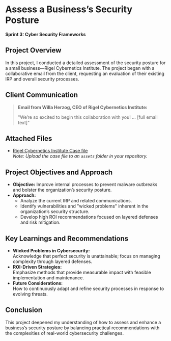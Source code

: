 # Assess a Business’s Security Posture

**Sprint 3: Cyber Security Frameworks**

## Project Overview

In this project, I conducted a detailed assessment of the security posture for a small business—Rigel Cybernetics Institute. The project began with a collaborative email from the client, requesting an evaluation of their existing IRP and overall security processes.

## Client Communication

> **Email from Willa Herzog, CEO of Rigel Cybernetics Institute:**
>
> "We’re so excited to begin this collaboration with you! ... [full email text]"

## Attached Files

- [Rigel Cybernetics Institute Case file](assets/rigel-case.pdf)  
  *Note: Upload the case file to an `assets` folder in your repository.*

## Project Objectives and Approach

- **Objective:** Improve internal processes to prevent malware outbreaks and bolster the organization’s security posture.
- **Approach:**  
  - Analyze the current IRP and related communications.
  - Identify vulnerabilities and "wicked problems" inherent in the organization’s security structure.
  - Develop high ROI recommendations focused on layered defenses and risk mitigation.

## Key Learnings and Recommendations

- **Wicked Problems in Cybersecurity:**  
  Acknowledge that perfect security is unattainable; focus on managing complexity through layered defenses.
- **ROI-Driven Strategies:**  
  Emphasize methods that provide measurable impact with feasible implementation and maintenance.
- **Future Considerations:**  
  How to continuously adapt and refine security processes in response to evolving threats.

## Conclusion

This project deepened my understanding of how to assess and enhance a business’s security posture by balancing practical recommendations with the complexities of real-world cybersecurity challenges.
